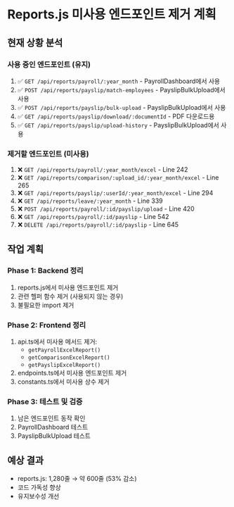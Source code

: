 # Reports.js 미사용 엔드포인트 제거 계획

## 현재 상황 분석

### 사용 중인 엔드포인트 (유지)
1. ✅ `GET /api/reports/payroll/:year_month` - PayrollDashboard에서 사용
2. ✅ `POST /api/reports/payslip/match-employees` - PayslipBulkUpload에서 사용
3. ✅ `POST /api/reports/payslip/bulk-upload` - PayslipBulkUpload에서 사용
4. ✅ `GET /api/reports/payslip/download/:documentId` - PDF 다운로드용
5. ✅ `GET /api/reports/payslip/upload-history` - PayslipBulkUpload에서 사용

### 제거할 엔드포인트 (미사용)
1. ❌ `GET /api/reports/payroll/:year_month/excel` - Line 242
2. ❌ `GET /api/reports/comparison/:upload_id/:year_month/excel` - Line 265
3. ❌ `GET /api/reports/payslip/:userId/:year_month/excel` - Line 294
4. ❌ `GET /api/reports/leave/:year_month` - Line 339
5. ❌ `POST /api/reports/payroll/:id/payslip/upload` - Line 420
6. ❌ `GET /api/reports/payroll/:id/payslip` - Line 542
7. ❌ `DELETE /api/reports/payroll/:id/payslip` - Line 645

## 작업 계획

### Phase 1: Backend 정리
1. reports.js에서 미사용 엔드포인트 제거
2. 관련 헬퍼 함수 제거 (사용되지 않는 경우)
3. 불필요한 import 제거

### Phase 2: Frontend 정리
1. api.ts에서 미사용 메서드 제거:
   - `getPayrollExcelReport()`
   - `getComparisonExcelReport()`
   - `getPayslipExcelReport()`
2. endpoints.ts에서 미사용 엔드포인트 제거
3. constants.ts에서 미사용 상수 제거

### Phase 3: 테스트 및 검증
1. 남은 엔드포인트 동작 확인
2. PayrollDashboard 테스트
3. PayslipBulkUpload 테스트

## 예상 결과
- reports.js: 1,280줄 → 약 600줄 (53% 감소)
- 코드 가독성 향상
- 유지보수성 개선